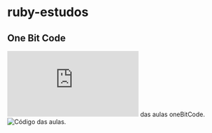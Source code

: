 # ruby-estudos
 
## One Bit Code
![Resumos](https://github.com/Elisangelamsilva/ruby-estudos/blob/master/oneBitCode/README.md) das aulas oneBitCode.
![Código](https://github.com/Elisangelamsilva/ruby-estudos/tree/master/oneBitCode/aulas) das aulas.
